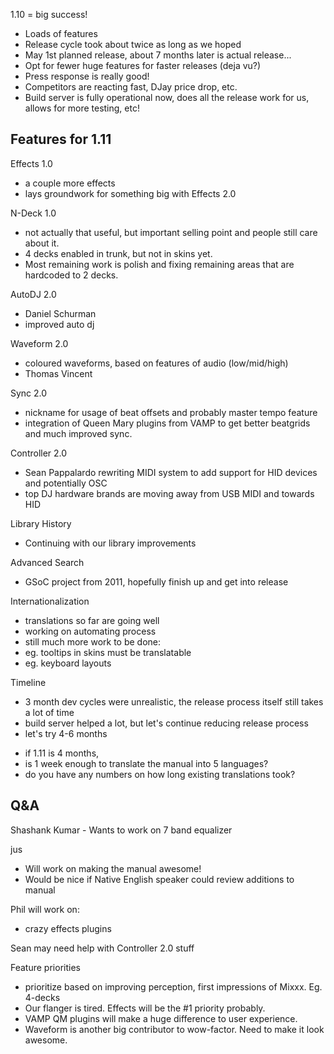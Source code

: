 1.10 = big success\!

  - Loads of features
  - Release cycle took about twice as long as we hoped
  - May 1st planned release, about 7 months later is actual release...
  - Opt for fewer huge features for faster releases (deja vu?)
  - Press response is really good\!
  - Competitors are reacting fast, DJay price drop, etc.
  - Build server is fully operational now, does all the release work for
    us, allows for more testing, etc\!

## Features for 1.11

Effects 1.0

  - a couple more effects
  - lays groundwork for something big with Effects 2.0

N-Deck 1.0

  - not actually that useful, but important selling point and people
    still care about it.
  - 4 decks enabled in trunk, but not in skins yet.
  - Most remaining work is polish and fixing remaining areas that are
    hardcoded to 2 decks.

AutoDJ 2.0

  - Daniel Schurman
  - improved auto dj

Waveform 2.0

  - coloured waveforms, based on features of audio (low/mid/high) 
  - Thomas Vincent

Sync 2.0

  - nickname for usage of beat offsets and probably master tempo feature
  - integration of Queen Mary plugins from VAMP to get better beatgrids
    and much improved sync.

Controller 2.0

  - Sean Pappalardo rewriting MIDI system to add support for HID devices
    and potentially OSC
  - top DJ hardware brands are moving away from USB MIDI and towards HID

Library History

  - Continuing with our library improvements 

Advanced Search

  - GSoC project from 2011, hopefully finish up and get into release

Internationalization

  - translations so far are going well
  - working on automating process
  - still much more work to be done:
  - eg. tooltips in skins must be translatable
  - eg. keyboard layouts

Timeline

  - 3 month dev cycles were unrealistic, the release process itself
    still takes a lot of time
  - build server helped a lot, but let's continue reducing release
    process
  - let's try 4-6 months

<!-- end list -->

  - if 1.11 is 4 months, 
  - is 1 week enough to translate the manual into 5 languages?
  - do you have any numbers on how long existing translations took?

## Q\&A

Shashank Kumar - Wants to work on 7 band equalizer

jus

  - Will work on making the manual awesome\!
  - Would be nice if Native English speaker could review additions to
    manual

Phil will work on:

  - crazy effects plugins

Sean may need help with Controller 2.0 stuff

Feature priorities

  - prioritize based on improving perception, first impressions of
    Mixxx. Eg. 4-decks
  - Our flanger is tired. Effects will be the \#1 priority probably.
  - VAMP QM plugins will make a huge difference to user experience. 
  - Waveform is another big contributor to wow-factor. Need to make it
    look awesome.
